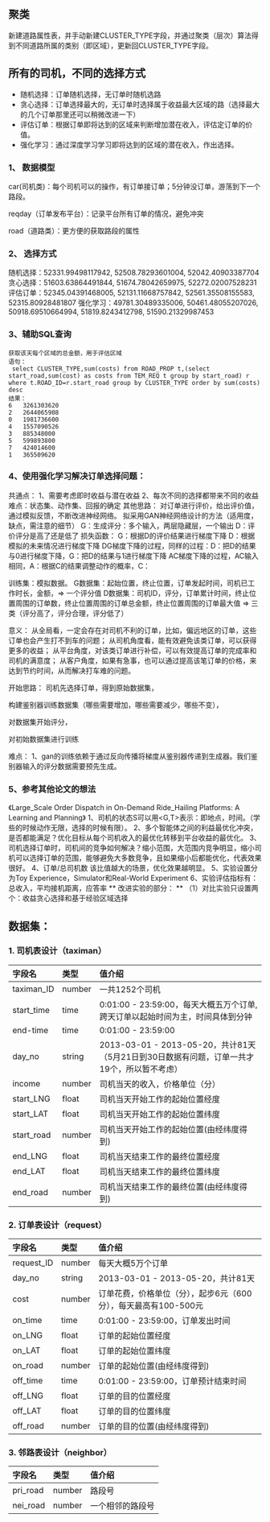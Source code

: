## 聚类
新建道路属性表，并手动新建CLUSTER_TYPE字段，并通过聚类（层次）算法得到不同道路所属的类别（即区域），更新回CLUSTER_TYPE字段。

## 所有的司机，不同的选择方式
- 随机选择：订单随机选择，无订单时随机选路
- 贪心选择：订单选择最大的，无订单时选择属于收益最大区域的路（选择最大的几个订单那里还可以稍微改进一下）
- 评估订单：根据订单即将达到的区域来判断增加潜在收入，评估定订单的价值。
- 强化学习：通过深度学习学习即将达到的区域的潜在收入，作出选择。

### 1、 数据模型
car(司机类)：每个司机可以的操作，有订单接订单；5分钟没订单，游荡到下一个路段。

reqday（订单发布平台）：记录平台所有订单的情况，避免冲突

road（道路类）：更方便的获取路段的属性

### 2、 选择方式
随机选择：52331.99498117942, 52508.78293601004, 52042.40903387704
贪心选择：51603.63864491844, 51674.78042659975, 52272.02007528231
评估订单：52345.04391468005, 52131.11668757842, 52561.35508155583, 52315.80928481807
强化学习：49781.30489335006, 50461.48055207026, 50918.69510664994, 51819.8243412798, 51590.21329987453

### 3、辅助SQL查询
```
获取该天每个区域的总金额，用于评估区域
语句：
 select CLUSTER_TYPE,sum(costs) from ROAD_PROP t,(select start_road,sum(cost) as costs from TEM_REQ t group by start_road) r where t.ROAD_ID=r.start_road group by CLUSTER_TYPE order by sum(costs) desc
结果：
6	3261303620
2	2644065908
0	1981736600
4	1557090526
3	885348000
5	599893800
7	424014600
1	365509620
```

### 4、使用强化学习解决订单选择问题：
共通点：
1、需要考虑即时收益与潜在收益
2、每次不同的选择都带来不同的收益
难点：状态集、动作集、回报的确定
其他思路：
对订单进行评价，给出评价值，通过模拟反馈，不断改进神经网络。
拟采用GAN神经网络设计的方法（适用度，缺点，需注意的细节）
G：生成评分：多个输入，两层隐藏层，一个输出
D：评价评分是高了还是低了
损失函数：
G：根据D的评价结果进行梯度下降
D：根据模拟的未来情况进行梯度下降
DG梯度下降的过程，同样的过程：D：把D的结果与0进行梯度下降，G：把D的结果与1进行梯度下降
AC梯度下降的过程，AC输入相同，A：根据C的结果调整动作的概率，C：

训练集：模拟数据。
G数据集：起始位置，终止位置，订单发起时间，司机已工作时长，金额，=> 一个评分值
D数据集：司机ID，评分，订单累计时间，终止位置周围的订单数，终止位置周围的订单总金额，终止位置周围的订单最大值 => 三类（评分高了，评分合理，评分低了）

意义：
从全局看，一定会存在对司机不利的订单，比如，偏远地区的订单，这些订单也会产生打不到车的问题；
从司机角度看，能有效避免该类订单，可以获得更多的收益；
从平台角度，对该类订单进行补偿，可以有效提高订单的完成率和司机的满意度；
从客户角度，如果有急事，也可以通过提高该笔订单的价格，来达到节约时间，从而解决打车难的问题。

开始思路：
司机先选择订单，得到原始数据集，

构建鉴别器训练数据集（哪些需要增加，哪些需要减少，哪些不变），

对数据集开始评分，

对初始数据集进行训练

难点：
1、gan的训练依赖于通过反向传播将梯度从鉴别器传递到生成器。我们鉴别器输入的评分数据需要预先生成。

### 5、参考其他论文的想法
《Large_Scale Order Dispatch in On-Demand Ride_Hailing Platforms: A Learning and Planning》
1、司机的状态S可以用<G,T>表示：即地点，时间。（学些的时候动作无限，选择的时候有限）。
2、多个智能体之间的利益最优化冲突，是否都能满足？优化目标从每个司机收入的最优化转移到平台收益的最优化。
3、司机选择订单时，司机间的竞争如何解决？缩小范围，大范围内竞争明显，缩小司机可以选择订单的范围，能够避免大多数竞争，且如果缩小后都能优化，代表效果很好。
4、订单/总司机数 该比值越大的场景，优化效果越明显。
5、实验设置分为Toy Experience，Simulator和Real-World Experiment
6、实验评估指标有：总收入，平均接机距离，应答率
** 改进实验的部分： **
（1）对比实验只设置两个：收益贪心选择和基于经验区域选择
## 数据集：
### 1. 司机表设计（taximan）
|字段名|类型|值介绍|
|:-|:-|:-|
|taximan_ID|number|一共1252个司机|
|start_time|time|0:01:00 - 23:59:00，每天大概五万个订单,跨天订单以起始时间为主，时间具体到分钟|
|end-time|time|0:01:00 - 23:59:00|
|day_no|string|2013-03-01 - 2013-05-20，共计81天（5月21日到30日数据有问题，订单一共才19个，所以暂不考虑）|
|income|number|司机当天的收入，价格单位（分）|
|start_LNG|float|司机当天开始工作的起始位置经度|
|start_LAT|float|司机当天开始工作的起始位置纬度|
|start_road|number|司机当天开始工作的起始位置(由经纬度得到)|
|end_LNG|float|司机当天结束工作的最终位置经度|
|end_LAT|float|司机当天结束工作的最终位置纬度|
|end_road|number|司机当天结束工作的最终位置(由经纬度得到)|
### 2. 订单表设计（request）
|字段名|类型|值介绍|
|:-|:-|:-|
|request_ID|number|每天大概5万个订单|
|day_no|string|2013-03-01 - 2013-05-20，共计81天|
|cost|number|订单花费，价格单位（分），起步6元（600分），每天最高有100-500元|
|on_time|time|0:01:00 - 23:59:00，订单发出时间|
|on_LNG|float|订单的起始位置经度|
|on_LAT|float|订单的起始位置纬度|
|on_road|number|订单的起始位置(由经纬度得到)|
|off_time|time|0:01:00 - 23:59:00，订单预计结束时间|
|off_LNG|float|订单的目的位置经度|
|off_LAT|float|订单的目的位置纬度|
|off_road|number|订单的目的位置(由经纬度得到)|
### 3. 邻路表设计（neighbor）
|字段名|类型|值介绍|
|:-|:-|:-|
|pri_road|number|路段号|
|nei_road|number|一个相邻的路段号|
